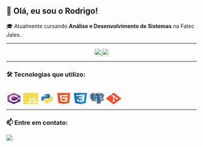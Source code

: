 ## 👋 Olá, eu sou o Rodrigo!

🎓 Atualmente cursando **Análise e Desenvolvimento de Sistemas** na Fatec Jales.  

---

<div align="center">
  <a href="https://github.com/rodrigo-lombezzi">
    <img height="165em" src="https://github-readme-stats.vercel.app/api?username=rodrigo-lombezzi&show_icons=true&theme=dark&include_all_commits=true&count_private=true&border_color=B6FFFF"/>
    <img height="165em" src="https://github-readme-stats.vercel.app/api/top-langs/?username=rodrigo-lombezzi&layout=compact&langs_count=7&theme=dark&border_color=B6FFFF"/>
  </a>
</div>

---

### 🛠️ Tecnologias que utilizo:

<div style="display: inline_block"><br>
  <img align="center" alt="C# logo" height="30" width="40" src="https://raw.githubusercontent.com/devicons/devicon/master/icons/csharp/csharp-original.svg">
  <img align="center" alt="JavaScript logo" height="30" width="40" src="https://raw.githubusercontent.com/devicons/devicon/master/icons/javascript/javascript-plain.svg">
  <img align="center" alt="Python logo" height="30" width="40" src="https://raw.githubusercontent.com/devicons/devicon/master/icons/python/python-original.svg">
  <img align="center" alt="HTML logo" height="30" width="40" src="https://raw.githubusercontent.com/devicons/devicon/master/icons/html5/html5-original.svg">
  <img align="center" alt="CSS logo" height="30" width="40" src="https://raw.githubusercontent.com/devicons/devicon/master/icons/css3/css3-original.svg">
  <img align="center" alt="PostgreSQL logo" height="30" width="40" src="https://raw.githubusercontent.com/devicons/devicon/master/icons/postgresql/postgresql-original.svg">
  <img align="center" alt="Git logo" height="30" width="40" src="https://raw.githubusercontent.com/devicons/devicon/master/icons/git/git-original.svg">
</div>

---

### 📫 Entre em contato:

<div>
  <a href="https://www.linkedin.com/in/rodrigo-lombezzi-752582353/" target="_blank">
    <img src="https://img.shields.io/badge/-LinkedIn-%230077B5?style=for-the-badge&logo=linkedin&logoColor=white" target="_blank">
  </a>
</div>

